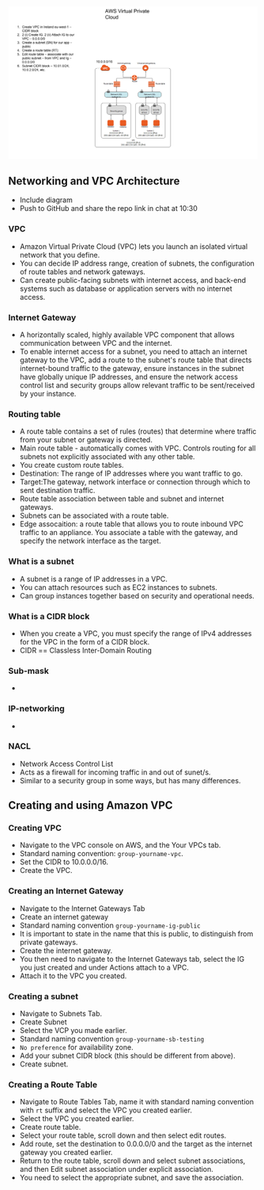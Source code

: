 ![VPC Set Up](../diagrams/VPC_set_up.png)
## Networking and VPC Architecture
- Include diagram
- Push to GitHub and share the repo link in chat at 10:30

### VPC
 - Amazon Virtual Private Cloud (VPC) lets you launch an isolated virtual network that you define. 
- You can decide IP address range, creation of subnets, the configuration of route tables and network gateways.
- Can create public-facing subnets with internet access, and back-end systems such as database or application servers with no internet access.
### Internet Gateway
- A horizontally scaled, highly available VPC component that allows communication between VPC and the internet.
- To enable internet access for a subnet, you need to attach an internet gateway to the VPC, add a route to the subnet's route table that directs internet-bound traffic to the gateway, ensure instances in the subnet have globally unique IP addresses, and ensure the network access control list and security groups allow relevant traffic to be sent/received by your instance.
### Routing table
- A route table contains a set of rules (routes) that determine where traffic from your subnet or gateway is directed.
- Main route table - automatically comes with VPC. Controls routing for all subnets not explicitly associated with any other table.
- You create custom route tables.
- Destination: The range of IP addresses where you want traffic to go.
- Target:The gateway, network interface or connection through which to sent destination traffic.
- Route table association between table and subnet and internet gateways.
- Subnets can be associated with a route table.
- Edge assocaition: a route table that allows you to route inbound VPC traffic to an appliance. You associate a table with the gateway, and specify the network interface as the target.

### What is a subnet
- A subnet is a range of IP addresses in a VPC. 
- You can attach resources such as EC2 instances to subnets.
- Can group instances together based on security and operational needs.
### What is a CIDR block
- When you create a VPC, you must specify the range of IPv4 addresses for the VPC in the form of a CIDR block.
- CIDR == Classless Inter-Domain Routing
### Sub-mask
- 
### IP-networking
- 
### NACL
- Network Access Control List
- Acts as a firewall for incoming traffic in and out of sunet/s.
- Similar to a security group in some ways, but has many differences.

## Creating and using Amazon VPC

### Creating VPC
- Navigate to the VPC console on AWS, and the Your VPCs tab.
- Standard naming convention: `group-yourname-vpc`.
- Set the CIDR to 10.0.0.0/16.
- Create the VPC.

### Creating an Internet Gateway
- Navigate to the Internet Gateways Tab
- Create an internet gateway
- Standard naming convention `group-yourname-ig-public`
- It is important to state in the name that this is public, to distinguish from private gateways.
- Create the internet gateway.
- You then need to navigate to the Internet Gateways tab, select the IG you just created and under Actions attach to a VPC.
- Attach it to the VPC you created.

### Creating a subnet

- Navigate to Subnets Tab.
- Create Subnet
- Select the VCP you made earlier.
- Standard naming convention `group-yourname-sb-testing`
- `No preference` for availability zone.
- Add your subnet CIDR block (this should be different from above).
- Create subnet.

### Creating a Route Table

- Navigate to Route Tables Tab, name it with standard naming convention with `rt` suffix and select the VPC you created earlier.
- Select the VPC you created earlier.
- Create route table.
- Select your route table, scroll down and then select edit routes.
- Add route, set the destination to 0.0.0.0/0 and the target as the internet gateway you created earlier.
- Return to the route table, scroll down and select subnet associations, and then Edit subnet association under explicit association.
- You need to select the appropriate subnet, and save the association.
